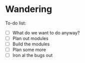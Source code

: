 # Wandering

To-do list:
-[ ] What do we want to do anyway?
-[ ] Plan out modules
-[ ] Build the modules
-[ ] Plan some more
-[ ] Iron al the bugs out
